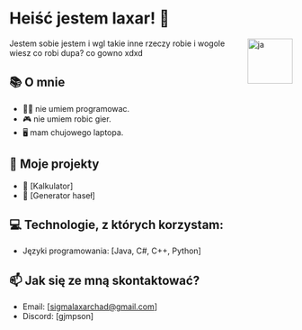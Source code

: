 # Heiść jestem laxar! 👋                                                                                            
<img src="https://avatars.githubusercontent.com/u/118619068?v=4" alt="ja" width="80px" align="right">    
Jestem sobie jestem i wgl takie inne rzeczy robie i wogole wiesz co robi dupa? co gowno xdxd      
                                                                                                                                                                                           
## 📚 O mnie                                      

- 👨‍💻 nie umiem programowac.
- 🎮 nie umiem robic gier.
- 🖥️ mam chujowego laptopa.
## 🚀 Moje projekty

 - 🔹 [Kalkulator]
 - 🔹 [Generator haseł]




## 💻 Technologie, z których korzystam:

- Języki programowania: [Java, C#, C++, Python]

## 📫 Jak się ze mną skontaktować?

- Email: [sigmalaxarchad@gmail.com]
- Discord: [gjmpson]

